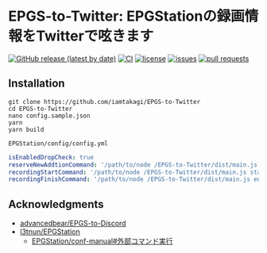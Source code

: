 # EPGS-to-Twitter: EPGStationの録画情報をTwitterで呟きます
[![GitHub release (latest by date)](https://img.shields.io/github/v/release/iamtakagi/epgs-to-twitter)](https://github.com/iamtakagi/epgs-to-twitter/releases)
[![CI](https://github.com/iamtakagi/epgs-to-twitter/actions/workflows/ci.yml/badge.svg?branch=master)](https://github.com/iamtakagi/epgs-to-twitter/actions/workflows/ci.yml)
[![license](https://img.shields.io/github/license/iamtakagi/epgs-to-twitter)](https://github.com/iamtakagi/epgs-to-twitter/blob/master/LICENSE)
[![issues](https://img.shields.io/github/issues/iamtakagi/epgs-to-twitter)](https://github.com/iamtakagi/epgs-to-twitter/issues)
[![pull requests](https://img.shields.io/github/issues-pr/iamtakagi/epgs-to-twitter)](https://github.com/epgs-to-twitter/pulls)

## Installation
```console
git clone https://github.com/iamtakagi/EPGS-to-Twitter
cd EPGS-to-Twitter
nano config.sample.json
yarn
yarn build
```

`EPGStation/config/config.yml`
```yml
isEnabledDropCheck: true
reserveNewAddtionCommand: '/path/to/node /EPGS-to-Twitter/dist/main.js reserve'
recordingStartCommand: '/path/to/node /EPGS-to-Twitter/dist/main.js start'
recordingFinishCommand: '/path/to/node /EPGS-to-Twitter/dist/main.js end'
```

## Acknowledgments
- [advancedbear/EPGS-to-Discord](https://github.com/advancedbear/EPGS-to-Discord)
- [l3tnun/EPGStation](https://github.com/l3tnun/EPGStation)
  - [EPGStation/conf-manual#外部コマンド実行](https://github.com/l3tnun/EPGStation/blob/master/doc/conf-manual.md#%E5%A4%96%E9%83%A8%E3%82%B3%E3%83%9E%E3%83%B3%E3%83%89%E5%AE%9F%E8%A1%8C)
